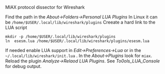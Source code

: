 MIAX protocol dissector for Wireshark


Find the path in the _About->Folders->Personal LUA Plugins_
In Linux it can be `/home/$USER/.local/lib/wireshark/plugins`
Creeate a hard link to the LUA script
```
mkdir -p /home/$USER/.local/lib/wireshark/plugins
ln  esesm.lua /home/$USER/.local/lib/wireshark/plugins/esesm.lua
```

If needed enable LUA support in _Edit->Preferences->Lua_ or in the `~/.local/lib/wireshark/init.lua` . In the _About->Plugins_ look for `miax`. Reload the plugin _Analyze->Relaod LUA Plugins_.
See _To0ols_LUA_Console_ for debug output.




